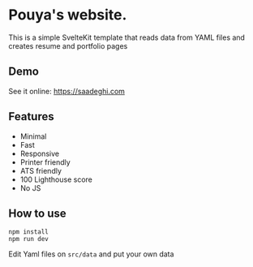 # Pouya's website.

This is a simple SvelteKit template that reads data from YAML files and creates resume and portfolio pages

## Demo

See it online: https://saadeghi.com

## Features

- Minimal
- Fast
- Responsive
- Printer friendly
- ATS friendly
- 100 Lighthouse score
- No JS

## How to use

```
npm install
npm run dev
```

Edit Yaml files on `src/data` and put your own data

